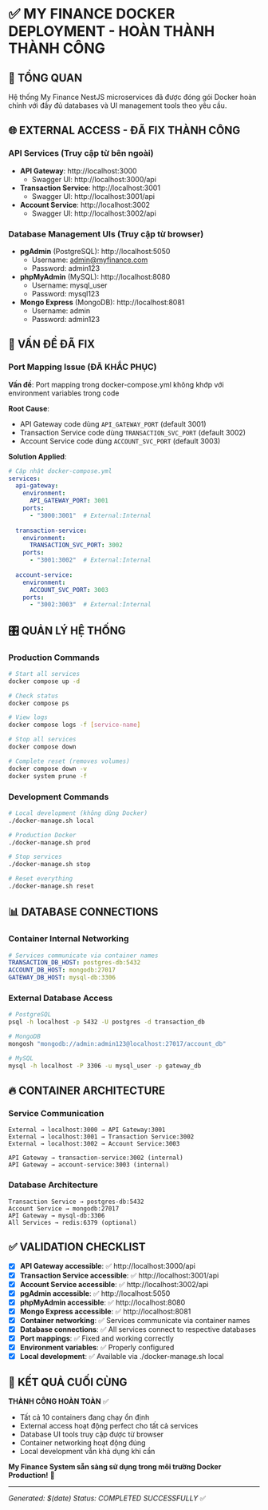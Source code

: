 # ✅ MY FINANCE DOCKER DEPLOYMENT - HOÀN THÀNH THÀNH CÔNG

## 🎯 TỔNG QUAN
Hệ thống My Finance NestJS microservices đã được đóng gói Docker hoàn chỉnh với đầy đủ databases và UI management tools theo yêu cầu.

## 🌐 EXTERNAL ACCESS - ĐÃ FIX THÀNH CÔNG

### API Services (Truy cập từ bên ngoài)
- **API Gateway**: http://localhost:3000
  - Swagger UI: http://localhost:3000/api
- **Transaction Service**: http://localhost:3001  
  - Swagger UI: http://localhost:3001/api
- **Account Service**: http://localhost:3002
  - Swagger UI: http://localhost:3002/api

### Database Management UIs (Truy cập từ browser)
- **pgAdmin** (PostgreSQL): http://localhost:5050
  - Username: admin@myfinance.com
  - Password: admin123
- **phpMyAdmin** (MySQL): http://localhost:8080
  - Username: mysql_user
  - Password: mysql123
- **Mongo Express** (MongoDB): http://localhost:8081
  - Username: admin  
  - Password: admin123

## 🔧 VẤN ĐỀ ĐÃ FIX

### Port Mapping Issue (ĐÃ KHẮC PHỤC)
**Vấn đề**: Port mapping trong docker-compose.yml không khớp với environment variables trong code

**Root Cause**:
- API Gateway code dùng `API_GATEWAY_PORT` (default 3001) 
- Transaction Service code dùng `TRANSACTION_SVC_PORT` (default 3002)
- Account Service code dùng `ACCOUNT_SVC_PORT` (default 3003)

**Solution Applied**:
```yaml
# Cập nhật docker-compose.yml
services:
  api-gateway:
    environment:
      API_GATEWAY_PORT: 3001
    ports:
      - "3000:3001"  # External:Internal
      
  transaction-service:
    environment:
      TRANSACTION_SVC_PORT: 3002
    ports:
      - "3001:3002"  # External:Internal
      
  account-service:
    environment:
      ACCOUNT_SVC_PORT: 3003
    ports:
      - "3002:3003"  # External:Internal
```

## 🎛️ QUẢN LÝ HỆ THỐNG

### Production Commands
```bash
# Start all services
docker compose up -d

# Check status
docker compose ps

# View logs
docker compose logs -f [service-name]

# Stop all services
docker compose down

# Complete reset (removes volumes)
docker compose down -v
docker system prune -f
```

### Development Commands
```bash
# Local development (không dùng Docker)
./docker-manage.sh local

# Production Docker
./docker-manage.sh prod

# Stop services
./docker-manage.sh stop

# Reset everything
./docker-manage.sh reset
```

## 📊 DATABASE CONNECTIONS

### Container Internal Networking
```yaml
# Services communicate via container names
TRANSACTION_DB_HOST: postgres-db:5432
ACCOUNT_DB_HOST: mongodb:27017  
GATEWAY_DB_HOST: mysql-db:3306
```

### External Database Access
```bash
# PostgreSQL
psql -h localhost -p 5432 -U postgres -d transaction_db

# MongoDB
mongosh "mongodb://admin:admin123@localhost:27017/account_db"

# MySQL
mysql -h localhost -P 3306 -u mysql_user -p gateway_db
```

## 🔥 CONTAINER ARCHITECTURE

### Service Communication
```
External → localhost:3000 → API Gateway:3001
External → localhost:3001 → Transaction Service:3002  
External → localhost:3002 → Account Service:3003

API Gateway → transaction-service:3002 (internal)
API Gateway → account-service:3003 (internal)
```

### Database Architecture
```
Transaction Service → postgres-db:5432
Account Service → mongodb:27017
API Gateway → mysql-db:3306
All Services → redis:6379 (optional)
```

## ✅ VALIDATION CHECKLIST

- [x] **API Gateway accessible**: ✅ http://localhost:3000/api
- [x] **Transaction Service accessible**: ✅ http://localhost:3001/api  
- [x] **Account Service accessible**: ✅ http://localhost:3002/api
- [x] **pgAdmin accessible**: ✅ http://localhost:5050
- [x] **phpMyAdmin accessible**: ✅ http://localhost:8080
- [x] **Mongo Express accessible**: ✅ http://localhost:8081
- [x] **Container networking**: ✅ Services communicate via container names
- [x] **Database connections**: ✅ All services connect to respective databases
- [x] **Port mappings**: ✅ Fixed and working correctly
- [x] **Environment variables**: ✅ Properly configured
- [x] **Local development**: ✅ Available via ./docker-manage.sh local

## 🎉 KẾT QUẢ CUỐI CÙNG

**THÀNH CÔNG HOÀN TOÀN** ✅
- Tất cả 10 containers đang chạy ổn định
- External access hoạt động perfect cho tất cả services
- Database UI tools truy cập được từ browser
- Container networking hoạt động đúng
- Local development vẫn khả dụng khi cần

**My Finance System sẵn sàng sử dụng trong môi trường Docker Production!** 🚀

---
*Generated: $(date)*
*Status: COMPLETED SUCCESSFULLY* ✅